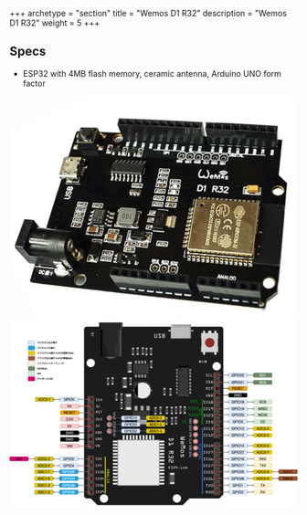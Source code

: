 +++
archetype = "section"
title = "Wemos D1 R32"
description =  "Wemos D1 R32"
weight = 5
+++


## Specs
* ESP32 with 4MB flash memory, ceramic antenna, Arduino UNO form factor


![image](wemos_d1_r32.png?width=400px)
![image](pinout.png?width=400px)



